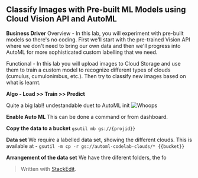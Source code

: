 ## Classify Images with Pre-built ML Models using Cloud Vision API and AutoML

**Business Driver**
Overview - In this lab, you will experiment with pre-built models so there's no coding. First we'll start with the pre-trained Vision API where we don't need to bring our own data and then we'll progress into AutoML for more sophisticated custom labelling that we need.

Functional - In this lab you will upload images to Cloud Storage and use them to train a custom model to recognize different types of clouds (cumulus, cumulonimbus, etc.). Then try to classify new images based on what is learnt. 

**Algo - Load >> Train >> Predict**

Quite a big lab!! undestandable duet to AutoML init
![Whoops](https://i.imgur.com/qP8vnP6.png)

**Enable Auto ML**
This can be done a command or from dashboard. 

**Copy the data to a bucket**
`gsutil mb gs://{projid}}`

**Data set**
We require a labelled data set, showing the different clouds. This is available at  - `gsutil -m cp -r gs://automl-codelab-clouds/* {{bucket}}`

**Arrangement of the data set**
We have thre diferent folders, the fo




> Written with [StackEdit](https://stackedit.io/).
<!--stackedit_data:
eyJoaXN0b3J5IjpbNDQ0NTg5OTEzLC03NjQ0ODczMTQsODA5Mz
YyOTIsLTE0NjcwODY2NTEsLTIwNzM3MTE3MV19
-->